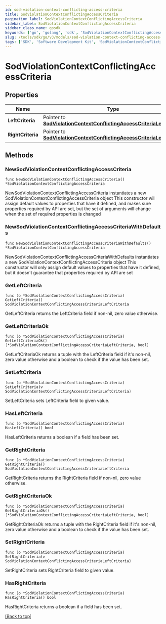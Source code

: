 ```yaml
---
id: sod-violation-context-conflicting-access-criteria
title: SodViolationContextConflictingAccessCriteria
pagination_label: SodViolationContextConflictingAccessCriteria
sidebar_label: SodViolationContextConflictingAccessCriteria
sidebar_class_name: gosdk
keywords: ['go', 'golang', 'sdk', 'SodViolationContextConflictingAccessCriteria'] 
slug: /tools/sdk/go/v3/models/sod-violation-context-conflicting-access-criteria
tags: ['SDK', 'Software Development Kit', 'SodViolationContextConflictingAccessCriteria']
---
```


# SodViolationContextConflictingAccessCriteria

## Properties

Name | Type | Description | Notes
------------ | ------------- | ------------- | -------------
**LeftCriteria** |  Pointer to [**SodViolationContextConflictingAccessCriteriaLeftCriteria**](sod-violation-context-conflicting-access-criteria-left-criteria) |  | [optional] 
**RightCriteria** |  Pointer to [**SodViolationContextConflictingAccessCriteriaLeftCriteria**](sod-violation-context-conflicting-access-criteria-left-criteria) |  | [optional] 

## Methods

### NewSodViolationContextConflictingAccessCriteria

`func NewSodViolationContextConflictingAccessCriteria() *SodViolationContextConflictingAccessCriteria`

NewSodViolationContextConflictingAccessCriteria instantiates a new SodViolationContextConflictingAccessCriteria object
This constructor will assign default values to properties that have it defined,
and makes sure properties required by API are set, but the set of arguments
will change when the set of required properties is changed

### NewSodViolationContextConflictingAccessCriteriaWithDefaults

`func NewSodViolationContextConflictingAccessCriteriaWithDefaults() *SodViolationContextConflictingAccessCriteria`

NewSodViolationContextConflictingAccessCriteriaWithDefaults instantiates a new SodViolationContextConflictingAccessCriteria object
This constructor will only assign default values to properties that have it defined,
but it doesn't guarantee that properties required by API are set

### GetLeftCriteria

`func (o *SodViolationContextConflictingAccessCriteria) GetLeftCriteria() SodViolationContextConflictingAccessCriteriaLeftCriteria`

GetLeftCriteria returns the LeftCriteria field if non-nil, zero value otherwise.

### GetLeftCriteriaOk

`func (o *SodViolationContextConflictingAccessCriteria) GetLeftCriteriaOk() (*SodViolationContextConflictingAccessCriteriaLeftCriteria, bool)`

GetLeftCriteriaOk returns a tuple with the LeftCriteria field if it's non-nil, zero value otherwise
and a boolean to check if the value has been set.

### SetLeftCriteria

`func (o *SodViolationContextConflictingAccessCriteria) SetLeftCriteria(v SodViolationContextConflictingAccessCriteriaLeftCriteria)`

SetLeftCriteria sets LeftCriteria field to given value.

### HasLeftCriteria

`func (o *SodViolationContextConflictingAccessCriteria) HasLeftCriteria() bool`

HasLeftCriteria returns a boolean if a field has been set.

### GetRightCriteria

`func (o *SodViolationContextConflictingAccessCriteria) GetRightCriteria() SodViolationContextConflictingAccessCriteriaLeftCriteria`

GetRightCriteria returns the RightCriteria field if non-nil, zero value otherwise.

### GetRightCriteriaOk

`func (o *SodViolationContextConflictingAccessCriteria) GetRightCriteriaOk() (*SodViolationContextConflictingAccessCriteriaLeftCriteria, bool)`

GetRightCriteriaOk returns a tuple with the RightCriteria field if it's non-nil, zero value otherwise
and a boolean to check if the value has been set.

### SetRightCriteria

`func (o *SodViolationContextConflictingAccessCriteria) SetRightCriteria(v SodViolationContextConflictingAccessCriteriaLeftCriteria)`

SetRightCriteria sets RightCriteria field to given value.

### HasRightCriteria

`func (o *SodViolationContextConflictingAccessCriteria) HasRightCriteria() bool`

HasRightCriteria returns a boolean if a field has been set.


[[Back to top]](#) 


